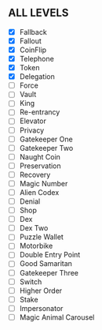 ## ALL LEVELS

- [x] Fallback 
- [x] Fallout 
- [x] CoinFlip
- [x] Telephone
- [x] Token
- [x] Delegation
- [ ] Force
- [ ] Vault
- [ ] King
- [ ] Re-entrancy
- [ ] Elevator
- [ ] Privacy
- [ ] Gatekeeper One
- [ ] Gatekeeper Two
- [ ] Naught Coin
- [ ] Preservation
- [ ] Recovery
- [ ] Magic Number
- [ ] Alien Codex
- [ ] Denial
- [ ] Shop
- [ ] Dex
- [ ] Dex Two
- [ ] Puzzle Wallet
- [ ] Motorbike
- [ ] Double Entry Point
- [ ] Good Samaritan
- [ ] Gatekeeper Three
- [ ] Switch
- [ ] Higher Order
- [ ] Stake
- [ ] Impersonator
- [ ] Magic Animal Carousel
